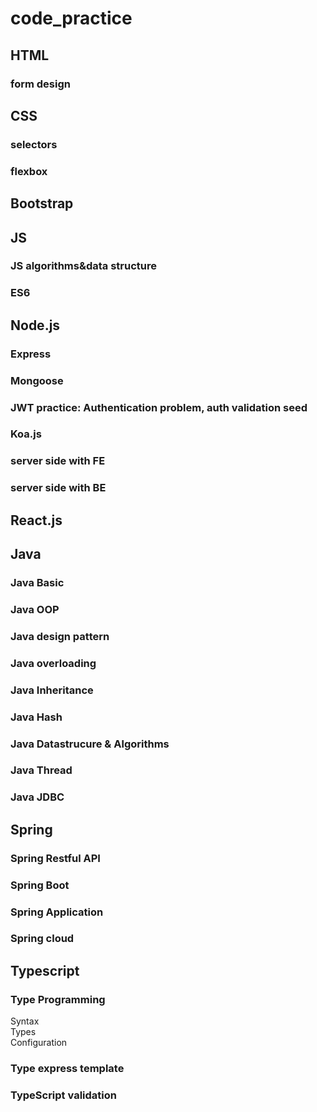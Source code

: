 # code_practice

## HTML
### form design
## CSS
### selectors
### flexbox

## Bootstrap

  
## JS
### JS algorithms&data structure  
### ES6
## Node.js
### Express
### Mongoose
### JWT practice: Authentication problem,   auth validation seed
### Koa.js
### server side with FE
### server side with BE

## React.js

## Java
### Java Basic
### Java OOP
### Java design pattern
### Java overloading 
### Java Inheritance
### Java Hash
### Java Datastrucure & Algorithms  
### Java Thread
### Java JDBC

## Spring

### Spring Restful API
### Spring Boot
### Spring Application
### Spring cloud

## Typescript
### Type Programming
Syntax  
Types   
Configuration  
### Type express template
### TypeScript validation

